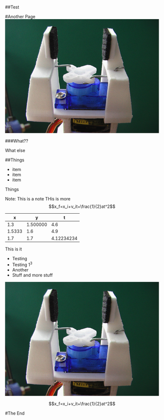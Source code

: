 ##Test



<!-- .slide: data-background="#ff0000" -->
#Another Page
![](Gripper_display_large.jpg)


###What??


What else



##Things

- item
- item
- item



Things

Note: 
This is a note
THis is more
$$x_f=x_i+v_it+\frac{1}{2}at^2$$



x   |   y | t
--- | --- | ---
1.3 | 1.500000 | 4.6
1.5333 | 1.6 | 4.9
1.7 | 1.7 | 4.12234234



This is it

- Testing <!-- .element: class="fragment"-->
- Testing 1<sup>3</sup> <!-- .element: class="fragment"-->
- Another <!-- .element: class="fragment"-->
- Stuff and more stuff <!-- .element: class="fragment"-->



![](Gripper_display_large.jpg) <!-- .element: class="stretch"-->



$$x_f=x_i+v_it+\frac{1}{2}at^2$$



#The End